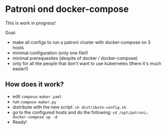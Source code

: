 # Patroni ond docker-compose

This is work in progress!

Goal:
- make all configs to run a patroni cluster with docker-compose on 3 hosts
- minimal configuration (only one file!)
- minimal prerequesites (despite of docker / docker-compose)
- only for all the people that don't want to use kubernetes (there it's much easier!)

## How does it work?

- edit `compose-maker.yaml`
- run `compose-maker.py`
- distribute with the new script: `sh distribute-config.sh`
- go to the configured hosts and do the following: `cd /opt/patroni; docker-compose up -d`
- Ready!